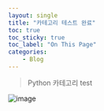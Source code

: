 ```yaml
---
layout: single
title: "카테고리 테스트 완료"
toc: true
toc_sticky: true
toc_label: "On This Page"
categories:
    - Blog
---
```


> Python 카테고리 test
> 
![image](https://user-images.githubusercontent.com/96330958/147036446-464d11ca-a33d-4c73-ae5d-15a07736bed3.png)

>